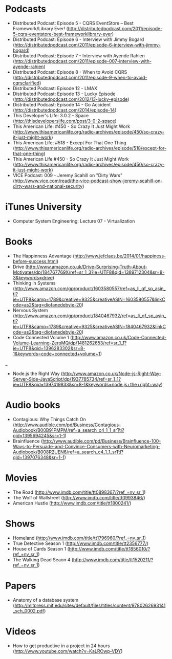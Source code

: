 # Podcasts

- Distributed Podcast: Episode 5 - CQRS EventStore – Best Framework/Library Ever! (http://distributedpodcast.com/2011/episode-5-cqrs-eventstore-best-frameworklibrary-ever)
- Distributed Podcast: Episode 6 - Interview with Jimmy Bogard (http://distributedpodcast.com/2011/episode-6-interview-with-jimmy-bogard)
- Distributed Podcast: Episode 7 - Interview with Ayende Rahien (http://distributedpodcast.com/2011/episode-007-interview-with-ayende-rahien)
- Distributed Podcast: Episode 8 - When to Avoid CQRS (http://distributedpodcast.com/2011/episode-9-when-to-avoid-cqrsclarified)
- Distributed Podcast: Episode 12 - LMAX
- Distributed Podcast: Episode 13 - Lucky Episode (http://distributedpodcast.com/2012/13-lucky-episode)
- Distributed Podcast: Episode 14 - Go Accident (http://distributedpodcast.com/2014/episode-14)
- This Developer's Life: 3.0.2 - Space (http://thisdeveloperslife.com/post/3-0-2-space)
- This American Life: #450 - So Crazy It Just Might Work (http://www.thisamericanlife.org/radio-archives/episode/450/so-crazy-it-just-might-work)
- This American Life: #518 - Except For That One Thing (http://www.thisamericanlife.org/radio-archives/episode/518/except-for-that-one-thing)
- This American Life #450 - So Crazy It Just Might Work (http://www.thisamericanlife.org/radio-archives/episode/450/so-crazy-it-just-might-work)
- VICE Podcast: 009 - Jeremy Scahill on "Dirty Wars" (http://www.vice.com/read/the-vice-podcast-show-jeremy-scahill-on-dirty-wars-and-national-security)

# iTunes University

- Computer System Engineering: Lecture 07 - Virtualization

# Books

- The Happinness Advantage (http://www.jefclaes.be/2014/01/happiness-before-success.html)
- Drive (http://www.amazon.co.uk/Drive-Surprising-Truth-About-Motivates/dp/184767769X/ref=sr_1_3?ie=UTF8&qid=1389712304&sr=8-3&keywords=drive)
- Thinking in Systems (http://www.amazon.com/gp/product/1603580557/ref=as_li_qf_sp_asin_tl?ie=UTF8&camp=1789&creative=9325&creativeASIN=1603580557&linkCode=as2&tag=diofanedebyje-20)
- Nervous System (http://www.amazon.com/gp/product/1840467932/ref=as_li_qf_sp_asin_tl?ie=UTF8&camp=1789&creative=9325&creativeASIN=1840467932&linkCode=as2&tag=diofanedebyje-20)
- Code Connected Volume 1 (http://www.amazon.co.uk/Code-Connected-Volume-Learning-ZeroMQ/dp/1481262653/ref=sr_1_1?ie=UTF8&qid=1396283302&sr=8-1&keywords=code+connected+volume+1)

_
- Node.js the Right Way (http://www.amazon.co.uk/Node-js-Right-Way-Server-Side-JavaScript/dp/1937785734/ref=sr_1_1?ie=UTF8&qid=1397419833&sr=8-1&keywords=node.js+the+right+way)
 
# Audio books

- Contagious: Why Things Catch On (http://www.audible.com/pd/Business/Contagious-Audiobook/B00B91PMPM/ref=a_search_c4_1_1_srTtl?qid=1395694245&sr=1-1)
- Brainfluence (http://www.audible.com/pd/Business/Brainfluence-100-Ways-to-Persuade-and-Convince-Consumers-with-Neuromarketing-Audiobook/B008R2UEN6/ref=a_search_c4_1_1_srTtl?qid=1397076348&sr=1-1)

# Movies

- The Road (http://www.imdb.com/title/tt0898367/?ref_=nv_sr_1)
- The Wolf of Wallstreet (http://www.imdb.com/title/tt0993846/)
- American Hustle (http://www.imdb.com/title/tt1800241/)

# Shows

- Homeland (http://www.imdb.com/title/tt1796960/?ref_=nv_sr_1)
- True Detective Season 1 (http://www.imdb.com/title/tt2356777/)
- House of Cards Season 1 (http://www.imdb.com/title/tt1856010/?ref_=nv_sr_1)
- The Walking Dead Seaon 4 (http://www.imdb.com/title/tt1520211/?ref_=nv_sr_1)

# Papers

- Anatomy of a database system (http://mitpress.mit.edu/sites/default/files/titles/content/9780262693141_sch_0002.pdf)

# Videos

- How to get productive in a project in 24 hours (http://www.youtube.com/watch?v=KaLROwp-VDY)
